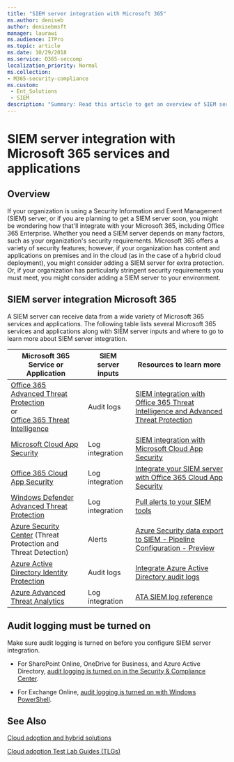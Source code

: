 ```yaml
---
title: "SIEM server integration with Microsoft 365"
ms.author: deniseb
author: denisebmsft
manager: laurawi
ms.audience: ITPro
ms.topic: article
ms.date: 10/29/2018
ms.service: O365-seccomp
localization_priority: Normal
ms.collection:
- M365-security-compliance
ms.custom: 
 - Ent_Solutions
 - SIEM
description: "Summary: Read this article to get an overview of SIEM server integration with Microsoft 365."
---
```


# SIEM server integration with Microsoft 365 services and applications

## Overview

If your organization is using a Security Information and Event Management (SIEM) server, or if you are planning to get a SIEM server soon, you might be wondering how that'll integrate with your Microsoft 365, including Office 365 Enterprise. Whether you need a SIEM server depends on many factors, such as your organization's security requirements. Microsoft 365 offers a variety of security features; however, if your organization has content and applications on premises and in the cloud (as in the case of a hybrid cloud deployment), you might consider adding a SIEM server for extra protection. Or, if your organization has particularly stringent security requirements you must meet, you might consider adding a SIEM server to your environment.

## SIEM server integration Microsoft 365

A SIEM server can receive data from a wide variety of Microsoft 365 services and applications. The following table lists several Microsoft 365 services and applications along with SIEM server inputs and where to go to learn more about SIEM server integration. 

| Microsoft 365 Service or Application | SIEM server inputs | Resources to learn more |
| --- | --- | --- |
| [Office 365 Advanced Threat Protection](office-365-atp.md) <br/>   or   <br/>[Office 365 Threat Intelligence](office-365-ti.md) | Audit logs | [SIEM integration with Office 365 Threat Intelligence and Advanced Threat Protection](siem-integration-with-office-365-ti.md) |
| [Microsoft Cloud App Security](https://docs.microsoft.com/cloud-app-security/what-is-cloud-app-security) | Log integration | [SIEM integration with Microsoft Cloud App Security](https://docs.microsoft.com/cloud-app-security/siem) |
| [Office 365 Cloud App Security](office-365-cas-overview.md) | Log integration | [Integrate your SIEM server with Office 365 Cloud App Security](integrate-your-siem-server-with-office-365-cas.md) |
| [Windows Defender Advanced Threat Protection](https://docs.microsoft.com/windows/security/threat-protection/) | Log integration | [Pull alerts to your SIEM tools](https://docs.microsoft.com/windows/security/threat-protection/windows-defender-atp/configure-siem-windows-defender-advanced-threat-protection) |
| [Azure Security Center](https://docs.microsoft.com/azure/security-center/security-center-intro) (Threat Protection and Threat Detection) | Alerts | [Azure Security data export to SIEM - Pipeline Configuration - Preview](https://docs.microsoft.com/azure/security-center/security-center-export-data-to-siem) |
| [Azure Active Directory Identity Protection](https://docs.microsoft.com/azure/active-directory/identity-protection/overview) | Audit logs | [Integrate Azure Active Directory audit logs](https://docs.microsoft.com/azure/security/security-azure-log-integration-ad) |
| [Azure Advanced Threat Analytics](https://docs.microsoft.com/azure/security/azure-threat-detection) | Log integration | [ATA SIEM log reference](https://docs.microsoft.com/advanced-threat-analytics/cef-format-sa) |

## Audit logging must be turned on

Make sure audit logging is turned on before you configure SIEM server integration. 

- For SharePoint Online, OneDrive for Business, and Azure Active Directory, [audit logging is turned on in the Security & Compliance Center](https://docs.microsoft.com/office365/securitycompliance/turn-audit-log-search-on-or-off).

- For Exchange Online, [audit logging is turned on with Windows PowerShell](https://docs.microsoft.com/office365/securitycompliance/enable-mailbox-auditing).
 
## See Also

[Cloud adoption and hybrid solutions](https://docs.microsoft.com/office365/enterprise/cloud-adoption-and-hybrid-solutions)
  
[Cloud adoption Test Lab Guides (TLGs)](https://docs.microsoft.com/office365/enterprise/cloud-adoption-test-lab-guides-tlgs)


